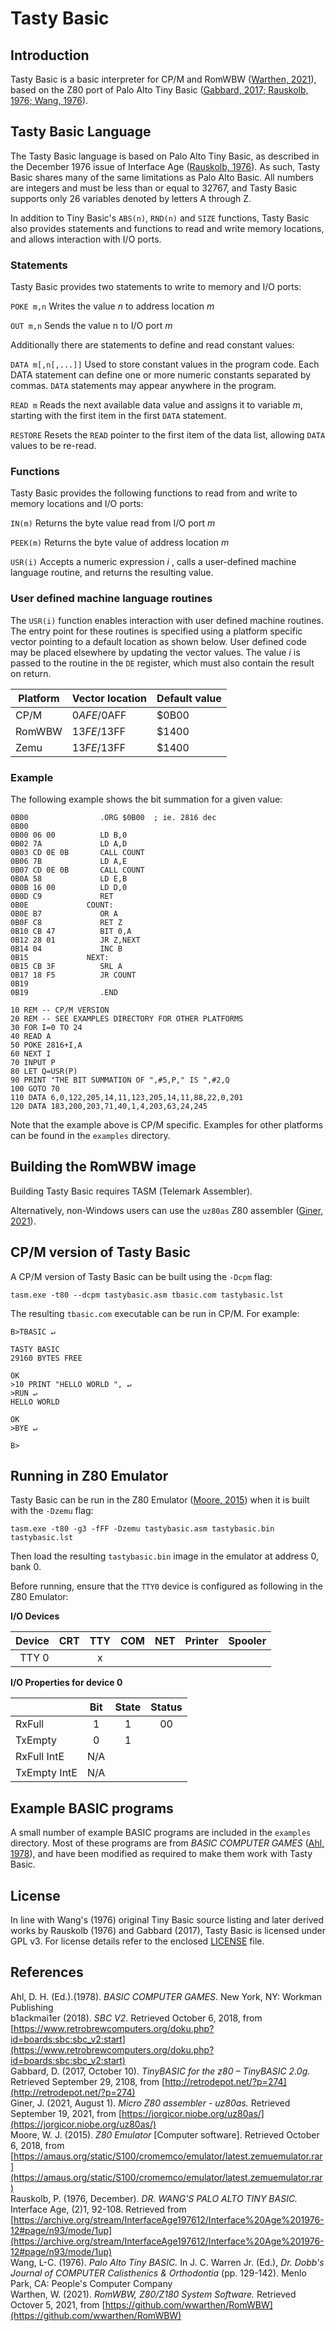 # Tasty Basic

## Introduction
Tasty Basic is a basic interpreter for CP/M and RomWBW ([Warthen, 2021](##References)), based on 
the Z80 port of Palo Alto Tiny Basic ([Gabbard, 2017; Rauskolb, 1976; Wang, 1976](##References)).

## Tasty Basic Language
The Tasty Basic language is based on Palo Alto Tiny Basic, as described in the December 1976
issue of Interface Age ([Rauskolb, 1976](##References)). As such, Tasty Basic shares many of the
same limitations as Palo Alto Basic. All numbers are integers and must be less than or
equal to 32767, and Tasty Basic supports only 26 variables denoted by letters A through Z.

In addition to Tiny Basic's `ABS(n)`, `RND(n)` and `SIZE` functions, Tasty Basic also provides 
statements and functions to read and write memory locations, and allows interaction with I/O ports.

### Statements
Tasty Basic provides two statements to write to memory and I/O ports:

`POKE m,n` Writes the value _n_ to address location _m_

`OUT m,n` Sends the value n to I/O port _m_

Additionally there are statements to define and read constant values:

`DATA m[,n[,...]]` Used to store constant values in the program code. Each DATA statement can define one or more numeric constants separated by commas. `DATA` statements may appear anywhere in the program.

`READ m` Reads the next available data value and assigns it to variable _m_, starting with the first item in the first `DATA` statement.

`RESTORE` Resets the `READ` pointer to the first item of the data list, allowing `DATA` values to be re-read.

### Functions
Tasty Basic provides the following functions to read from and write to memory locations and I/O ports:

`IN(m)` Returns the byte value read from I/O port _m_

`PEEK(m)` Returns the byte value of address location _m_

`USR(i)`  Accepts a numeric expression _i_ , calls a user-defined machine language routine, and returns the resulting value.

### User defined machine language routines
The `USR(i)` function enables interaction with user defined machine routines.
The entry point for these routines is specified using a platform specific vector
pointing to a default location as shown below. User defined code may be
placed elsewhere by updating the vector values. 
The value _i_ is passed to the routine in the `DE` register, which must also 
contain the result on return.

| Platform | Vector location | Default value |
| --- | --- | --- |
| CP/M | $0AFE/$0AFF | $0B00 |
| RomWBW |  $13FE/$13FF | $1400 |
| Zemu |  $13FE/$13FF | $1400 |

### Example
The following example shows the bit summation for a given value:

```	
0B00             	.ORG $0B00	; ie. 2816 dec
0B00    
0B00 06 00       	LD B,0
0B02 7A          	LD A,D
0B03 CD 0E 0B    	CALL COUNT
0B06 7B          	LD A,E
0B07 CD 0E 0B    	CALL COUNT
0B0A 58          	LD E,B
0B0B 16 00       	LD D,0
0B0D C9          	RET
0B0E             COUNT:
0B0E B7          	OR A
0B0F C8          	RET Z
0B10 CB 47       	BIT 0,A
0B12 28 01       	JR Z,NEXT
0B14 04          	INC B
0B15             NEXT:
0B15 CB 3F       	SRL A
0B17 18 F5       	JR COUNT
0B19             
0B19             	.END
```

```
10 REM -- CP/M VERSION
20 REM -- SEE EXAMPLES DIRECTORY FOR OTHER PLATFORMS
30 FOR I=0 TO 24
40 READ A
50 POKE 2816+I,A
60 NEXT I
70 INPUT P
80 LET Q=USR(P)
90 PRINT "THE BIT SUMMATION OF ",#5,P," IS ",#2,Q
100 GOTO 70
110 DATA 6,0,122,205,14,11,123,205,14,11,88,22,0,201
120 DATA 183,200,203,71,40,1,4,203,63,24,245
```

Note that the example above is CP/M specific. Examples for other platforms can be found in the
`examples` directory.

## Building the RomWBW image
Building Tasty Basic requires TASM (Telemark Assembler).

Alternatively, non-Windows users can use the `uz80as` Z80 assembler ([Giner, 2021](##References)).

## CP/M version of Tasty Basic
A CP/M version of Tasty Basic can be built using the `-Dcpm` flag:

```tasm.exe -t80 --dcpm tastybasic.asm tbasic.com tastybasic.lst```

The resulting `tbasic.com` executable can be run in CP/M. For example:

```
B>TBASIC ↵

TASTY BASIC
29160 BYTES FREE

OK
>10 PRINT "HELLO WORLD ", ↵
>RUN ↵
HELLO WORLD 

OK
>BYE ↵

B>
```

## Running in Z80 Emulator
Tasty Basic can be run in the Z80 Emulator ([Moore, 2015](##References)) when it is built with
the `-Dzemu` flag:

```tasm.exe -t80 -g3 -fFF -Dzemu tastybasic.asm tastybasic.bin tastybasic.lst```

Then load the resulting `tastybasic.bin` image in the emulator at address 0, bank 0.

Before running, ensure that the `TTY0` device is configured as following in the Z80 Emulator:

**I/O Devices**

| Device | CRT | TTY | COM | NET | Printer | Spooler |
|-------:|:---:|:---:|:---:|:---:|:-------:|:-------:|
| TTY 0  |     |  x  |     |     |         |         |

**I/O Properties for device 0**

|              | Bit | State | Status |
|--------------|:---:|:-----:|:------:|
| RxFull       | 1   | 1     | 00     |
| TxEmpty      | 0   | 1     |        
| RxFull IntE  | N/A |        
| TxEmpty IntE | N/A |         


## Example BASIC programs

A small number of example BASIC programs are included in the `examples` directory. Most of
these programs are from _BASIC COMPUTER GAMES_ ([Ahl, 1978](##References)), and have been
modified as required to make them work with Tasty Basic.


## License
In line with Wang's (1976) original Tiny Basic source listing and later derived works
by Rauskolb (1976) and Gabbard (2017), Tasty Basic is licensed under GPL v3.
For license details refer to the enclosed [LICENSE](../master/LICENSE) file.

## References
Ahl, D. H. (Ed.).(1978). _BASIC COMPUTER GAMES_. New York, NY: Workman Publishing  
b1ackmai1er (2018). _SBC V2_. Retrieved  October 6, 2018, from [https://www.retrobrewcomputers.org/doku.php?id=boards:sbc:sbc_v2:start](https://www.retrobrewcomputers.org/doku.php?id=boards:sbc:sbc_v2:start)  
Gabbard, D. (2017, October 10). _TinyBASIC for the z80 – TinyBASIC 2.0g._ Retrieved September 29, 2108, from [http://retrodepot.net/?p=274](http://retrodepot.net/?p=274)  
Giner, J. (2021, August 1). _Micro Z80 assembler - uz80as._ Retrieved September 19, 2021, from [https://jorgicor.niobe.org/uz80as/](https://jorgicor.niobe.org/uz80as/)  
Moore, W. J. (2015). _Z80 Emulator_ [Computer software]. Retrieved October 6, 2018, from [https://amaus.org/static/S100/cromemco/emulator/latest.zemuemulator.rar](https://amaus.org/static/S100/cromemco/emulator/latest.zemuemulator.rar)  
Rauskolb, P. (1976, December). _DR. WANG'S PALO ALTO TINY BASIC._ Interface Age, (2)1, 92-108. Retrieved from [https://archive.org/stream/InterfaceAge197612/Interface%20Age%201976-12#page/n93/mode/1up](https://archive.org/stream/InterfaceAge197612/Interface%20Age%201976-12#page/n93/mode/1up)  
Wang, L-C. (1976). _Palo Alto Tiny BASIC._ In J. C. Warren Jr. (Ed.), _Dr. Dobb's Journal of COMPUTER Calisthenics & Orthodontia_ (pp. 129-142). Menlo Park, CA: People's Computer Company  
Warthen, W. (2021). _RomWBW, Z80/Z180 System Software._ Retrieved Octover 5, 2021, from [https://github.com/wwarthen/RomWBW](https://github.com/wwarthen/RomWBW)
